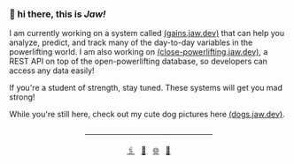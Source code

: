 ### 👋 hi there, this is *Jaw!*

<!--- This repo consists of me trying to iterate an idea to a minimum viable product. The codes are put together with a form of love that may not be as clean or follow the best practices of many of the best paradigms. So, use it at your own risk! --->

I am currently working on a system called <a href="https://gains.jaw.dev/" target="_blank">(gains.jaw.dev)</a> that can help you analyze, predict, and track many of the day-to-day variables in the powerlifting world. I am also working on <a href="https://close-powerlifting.jaw.dev/" target="_blank">(close-powerlifting.jaw.dev)</a>, a REST API on top of the open-powerlifting database, so developers can access any data easily!

If you're a student of strength, stay tuned. These systems will get you mad strong!

While you're still here, check out my cute dog pictures here <a href="https://dogs.jaw.dev/" target="_blank">(dogs.jaw.dev)</a>.

<div align="center">
  <span>____________________________________</span>
  <br>
  <br>
  <a href="https://www.linkedin.com/in/kyawsny/">🖇️</a>&nbsp;&nbsp;
  <a href="mailto:kyawsny@gmail.com">💌</a>&nbsp;&nbsp;
  <a href="https://jaw.dev/">🌐</a>&nbsp;&nbsp;
  <a href="https://dogs.jaw.dev/">🐶</a>
</div>
